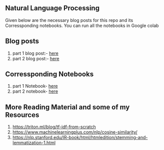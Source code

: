 ## Natural Language Processing
Given below are the necessary blog posts for this repo and its Corressponding  notebooks. You can run all the notebooks in Google colab

## Blog posts
1.  part 1 blog post:- [here](https://soumyadip1995.blogspot.com/2019/05/natural-language-processing-beginners.html)
2.  part 2 blog post:- [here](https://soumyadip1995.blogspot.com/2019/05/natural-language-processing-word.html)

## Corressponding Notebooks
1. part 1 Notebook- [here](https://github.com/soumyadip1995/NLP/blob/master/Natural_language_processing_A_beginner's_introduction.ipynb)
2. part 2 notebook- [here](https://github.com/soumyadip1995/NLP/blob/master/NLP_word_embeddings.ipynb)



## More Reading Material and some of my Resources
1. https://triton.ml/blog/tf-idf-from-scratch
2. https://www.machinelearningplus.com/nlp/cosine-similarity/
3. https://nlp.stanford.edu/IR-book/html/htmledition/stemming-and-lemmatization-1.html
